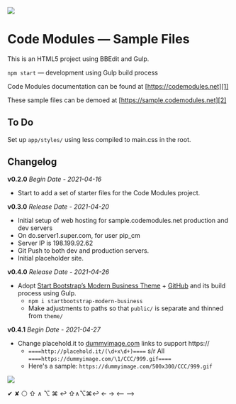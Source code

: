 [![][header]][siteurl]

# Code Modules — Sample Files

This is an HTML5 project using BBEdit and Gulp.

`npm start` — development using Gulp build process



Code Modules documentation can be found at [https://codemodules.net][1]

These sample files can be demoed at [https://sample.codemodules.net][2]


## To Do

Set up `app/styles/` using less compiled to main.css in the root.



## Changelog

**v0.2.0** 
_Begin Date - 2021-04-16_

*	Start to add a set of starter files for the Code Modules project.



**v0.3.0** 
_Release Date - 2021-04-20_

*	Initial setup of web hosting for sample.codemodules.net production and dev servers
*	On do.server1.super.com, for user pip_cm
*	Server IP is 198.199.92.62
*	Git Push to both dev and production servers.
*	Initial placeholder site.



**v0.4.0** 
_Release Date - 2021-04-26_

*	Adopt [Start Bootstrap’s Modern Business Theme][3] + [GitHub][4] and its build process using Gulp.
	*	`npm i startbootstrap-modern-business`
	*	Make adjustments to paths so that `public/` is separate and thinned from `theme/`



**v0.4.1** 
_Begin Date - 2021-04-27_

*	Change placehold.it to [dummyimage.com][5] links to support https://
	*	`====http://placehold.it/(\d+x\d+)====` s/r All `====https://dummyimage.com/\1/CCC/999.gif====`
	*	Here's a sample: `https://dummyimage.com/500x300/CCC/999.gif`





[![][piplogo]][pipurl]


[header]: https://picsum.photos/id/1073/1200/400
[siteurl]: https://sample.codemodules.com
[piplogo]: https://pipsqueak.com/images/Logo-Pipsqueak_Bookplate-Red_Text-bgTrans-200x190.png
[pipurl]: https://pipsqueak.com/





✔	✘	⚪	⇧	∧	⌥	⌘	↩	⇧∧⌥⌘↩	← → ⟵ ⟶



[1]: https://codemodules.net
[2]: https://sample.codemodules.net
[3]: https://startbootstrap.com/template/modern-business
[4]: https://github.com/startbootstrap/startbootstrap-modern-business
[5]: https://dummyimage.com/
